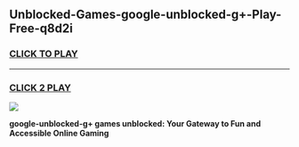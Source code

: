 
## Unblocked-Games-google-unblocked-g+-Play-Free-q8d2i
<h3>
<a href="https://premium76.site?title=google-unblocked-g+&ref=23A">CLICK TO PLAY</a></h3>
<hr>

<h3>
<a href="https://premium76.site?title=google-unblocked-g+&ref=23A">CLICK 2 PLAY</a>
  
</h3>

<a href="https://premium76.site?title=google-unblocked-g+&ref=23A"><img src="https://clearcache.store/games.png"></a>


**google-unblocked-g+ games unblocked: Your Gateway to Fun and Accessible Online Gaming**

